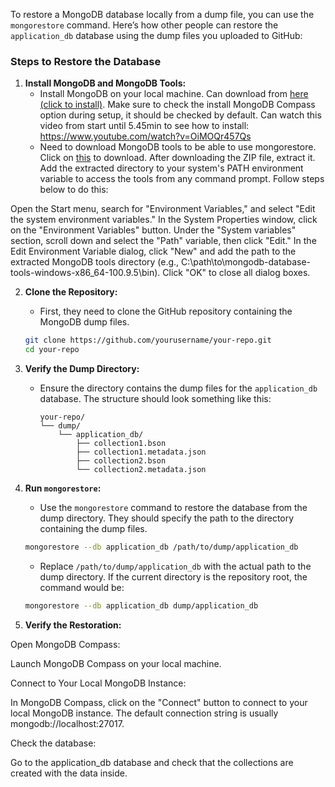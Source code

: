 To restore a MongoDB database locally from a dump file, you can use the `mongorestore` command. Here’s how other people can restore the `application_db` database using the dump files you uploaded to GitHub:

### Steps to Restore the Database

1. **Install MongoDB and MongoDB Tools:**
   - Install MongoDB on your local machine. Can download from [here (click to install)](https://fastdl.mongodb.org/windows/mongodb-windows-x86_64-7.0.12-signed.msi). Make sure to check the install MongoDB Compass option during setup, it should be checked by default. Can watch this video from start until 5.45min to see how to install: https://www.youtube.com/watch?v=OiMOQr457Qs
   - Need to download MongoDB tools to be able to use mongorestore. Click on [this](https://fastdl.mongodb.org/tools/db/mongodb-database-tools-windows-x86_64-100.9.5.zip) to download. After downloading the ZIP file, extract it.
Add the extracted directory to your system's PATH environment variable to access the tools from any command prompt. Follow steps below to do this:

Open the Start menu, search for "Environment Variables," and select "Edit the system environment variables."
In the System Properties window, click on the "Environment Variables" button.
Under the "System variables" section, scroll down and select the "Path" variable, then click "Edit."
In the Edit Environment Variable dialog, click "New" and add the path to the extracted MongoDB tools directory (e.g., C:\path\to\mongodb-database-tools-windows-x86_64-100.9.5\bin).
Click "OK" to close all dialog boxes.

2. **Clone the Repository:**
   - First, they need to clone the GitHub repository containing the MongoDB dump files.
   ```bash
   git clone https://github.com/yourusername/your-repo.git
   cd your-repo
   ```

3. **Verify the Dump Directory:**     
   - Ensure the directory contains the dump files for the `application_db` database. The structure should look something like this:
     ```
     your-repo/
     └── dump/
         └── application_db/
             ├── collection1.bson
             ├── collection1.metadata.json
             ├── collection2.bson
             └── collection2.metadata.json
     ```

4. **Run `mongorestore`:**
   - Use the `mongorestore` command to restore the database from the dump directory. They should specify the path to the directory containing the dump files.
   ```bash
   mongorestore --db application_db /path/to/dump/application_db
   ```
   - Replace `/path/to/dump/application_db` with the actual path to the dump directory. If the current directory is the repository root, the command would be:
   ```bash
   mongorestore --db application_db dump/application_db
   ```

5. **Verify the Restoration:**

Open MongoDB Compass:

Launch MongoDB Compass on your local machine.



Connect to Your Local MongoDB Instance:

In MongoDB Compass, click on the "Connect" button to connect to your local MongoDB instance. The default connection string is usually mongodb://localhost:27017.



Check the database:

Go to the application_db database and check that the collections are created with the data inside.

